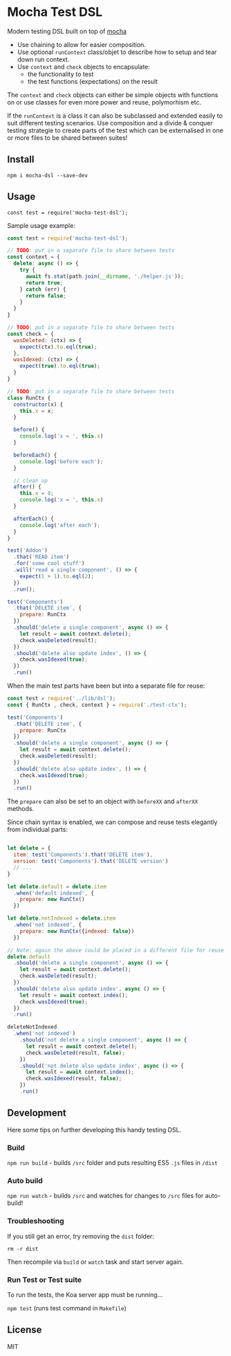 # Mocha Test DSL

Modern testing DSL built on top of [mocha](https://mochajs.org/)

- Use chaining to allow for easier composition.
- Use optional `runContext` class/objet to describe how to setup and tear down run context.
- Use `context` and `check` objects to encapsulate:
  - the functionality to test 
  - the test functions (expectations) on the result 

The `context` and `check` objects can either be simple objects with functions on or 
use classes for even more power and reuse, polymorhism etc.

If the `runContext` is a class it can also be subclassed and extended easily to suit different testing scenarios. 
Use composition and a divide & conquer testing strategie to create parts of the test which can 
be externalised in one or more files to be shared between suites!

## Install

`npm i mocha-dsl --save-dev` 

## Usage

`const test = require('mocha-test-dsl');`

Sample usage example:

```js
const test = require('mocha-test-dsl');

// TODO: put in a separate file to share between tests
const context = {
  delete: async () => {
    try {
      await fs.stat(path.join(__dirname, './helper.js'));
      return true;
    } catch (err) {
      return false;
    }    
  }
}

// TODO: put in a separate file to share between tests
const check = {
  wasDeleted: (ctx) => {
    expect(ctx).to.eql(true);
  },
  wasIdexed: (ctx) => {
    expect(true).to.eql(true);
  }
}

// TODO: put in a separate file to share between tests
class RunCtx {
  constructor(x) {
    this.x = x;    
  }

  before() {
    console.log('x = ', this.x)
  }

  beforeEach() {
    console.log('before each');
  }

  // clean up
  after() {
    this.x = 0;
    console.log('x = ', this.x)
  }

  afterEach() {
    console.log('after each');
  }  
} 

test('Addon')
  .that('READ item')
  .for('some cool stuff')
  .will('read a single component', () => {
    expect(1 + 1).to.eql(2);
  })
  .run();

test('Components')
  .that('DELETE item', {
    prepare: RunCtx
  })
  .should('delete a single component', async () => {
    let result = await context.delete(); 
    check.wasDeleted(result);
  })
  .should('delete also update index', () => {
    check.wasIdexed(true);
  })
  .run()
```  

When the main test parts have been but into a separate file for reuse: 

```js
const test = require('../lib/dsl');
const { RunCtx , check, context } = require('./test-ctx');

test('Components')
  .that('DELETE item', {
    prepare: RunCtx
  })
  .should('delete a single component', async () => {
    let result = await context.delete(); 
    check.wasDeleted(result);
  })
  .should('delete also update index', () => {
    check.wasIdexed(true);
  })
  .run()
```

The `prepare` can also be set to an object with `beforeXX` and `afterXX` methods.     

Since chain syntax is enabled, we can compose and reuse tests elegantly from individual parts:

```js

let delete = {
  item: test('Components').that('DELETE item'),
  version: test('Components').that('DELETE version')
  // ...
}

let delete.default = delete.item
  .when('default indexed', {
    prepare: new RunCtx()
  })

let delete.notIndexed = delete.item
  .when('not indexed', {
    prepare: new RunCtx({indexed: false})
  })

// Note: again the above could be placed in a different file for reuse across the test suite
delete.default  
  .should('delete a single component', async () => {
    let result = await context.delete(); 
    check.wasDeleted(result);
  })
  .should('delete also update index', async () => {
    let result = await context.index();
    check.wasIdexed(true);
  })
  .run()

deleteNotIndexed
  .when('not indexed')
    .should('not delete a single component', async () => {
      let result = await context.delete(); 
      check.wasDeleted(result, false);
    })
    .should('not delete also update index', async () => {
      let result = await context.index();
      check.wasIdexed(result, false);
    })
    .run()
``` 

## Development

Here some tips on further developing this handy testing DSL.

### Build

`npm run build` - builds `/src` folder and puts resulting ES5 `.js` files in `/dist`

### Auto build

`npm run watch` - builds `/src` and watches for changes to `/src` files for auto-build!

### Troubleshooting

If you still get an error, try removing the `dist` folder:

`rm -r dist`

Then recompile via `build` or `watch` task and start server again.

### Run Test or Test suite

To run the tests, the Koa server app must be running...

`npm test` (runs test command in `Makefile`)

## License

MIT